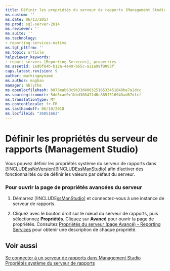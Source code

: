 ```yaml
---
title: Définir les propriétés du serveur de rapports (Management Studio) | Microsoft Docs
ms.custom: ''
ms.date: 06/13/2017
ms.prod: sql-server-2014
ms.reviewer: ''
ms.suite: ''
ms.technology:
- reporting-services-native
ms.tgt_pltfrm: ''
ms.topic: article
helpviewer_keywords:
- report servers [Reporting Services], properties
ms.assetid: 1ed0f84b-b12a-4e49-b65c-a11a99f9093f
caps.latest.revision: 9
author: markingmyname
ms.author: maghan
manager: mblythe
ms.openlocfilehash: b073eab63c9b33d40032516533451848be7a2dcc
ms.sourcegitcommit: 5dd5cad0c1bbd308471d6c885f516948ad67dfcf
ms.translationtype: MT
ms.contentlocale: fr-FR
ms.lasthandoff: 06/19/2018
ms.locfileid: "36051663"
---
```

# <a name="set-report-server-properties-management-studio"></a>Définir les propriétés du serveur de rapports (Management Studio)
  Vous pouvez définir les propriétés système du serveur de rapports dans [!INCLUDE[ssNoVersion](../../includes/ssnoversion-md.md)][!INCLUDE[ssManStudio](../../includes/ssmanstudio-md.md)] afin d’activer des fonctionnalités ou de définir les valeurs par défaut du serveur.  
  
### <a name="to-open-the-advanced-server-properties-page"></a>Pour ouvrir la page de propriétés avancées du serveur  
  
1.  Démarrez [!INCLUDE[ssManStudio](../../includes/ssmanstudio-md.md)] et connectez-vous à une instance de serveur de rapports.  
  
2.  Cliquez avec le bouton droit sur le nœud du serveur de rapports, puis sélectionnez **Propriétés**. Cliquez sur **Avancé** pour ouvrir la page de propriétés. Consultez [Propriétés du serveur &#40;page Avancé&#41; - Reporting Services](server-properties-advanced-page-reporting-services.md) pour obtenir une description de chaque propriété.  
  
## <a name="see-also"></a>Voir aussi  
 [Se connecter à un serveur de rapports dans Management Studio](connect-to-a-report-server-in-management-studio.md)   
 [Propriétés système du serveur de rapports](../report-server-web-service/net-framework/reporting-services-properties-report-server-system-properties.md)  
  
  